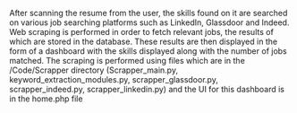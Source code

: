 After scanning the resume from the user, the skills found on it are searched on various job searching platforms such as LinkedIn, Glassdoor and Indeed. Web scraping is performed in order to fetch relevant jobs, the results of which are stored in the database. These results are then displayed in the form of a dashboard with the skills displayed along with the number of jobs matched. The scraping is performed using files which are in the /Code/Scrapper directory (Scrapper_main.py, keyword_extraction_modules.py, scrapper_glassdoor.py, scrapper_indeed.py, scrapper_linkedin.py) and the UI for this dashboard is in the home.php file
